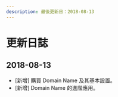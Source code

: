 ```yaml
---
description: 最後更新日：2018-08-13
---
```


# 更新日誌

## 2018-08-13

* \[新增\] 購買 Domain Name 及其基本設置。
* \[新增\] Domain Name 的進階應用。






